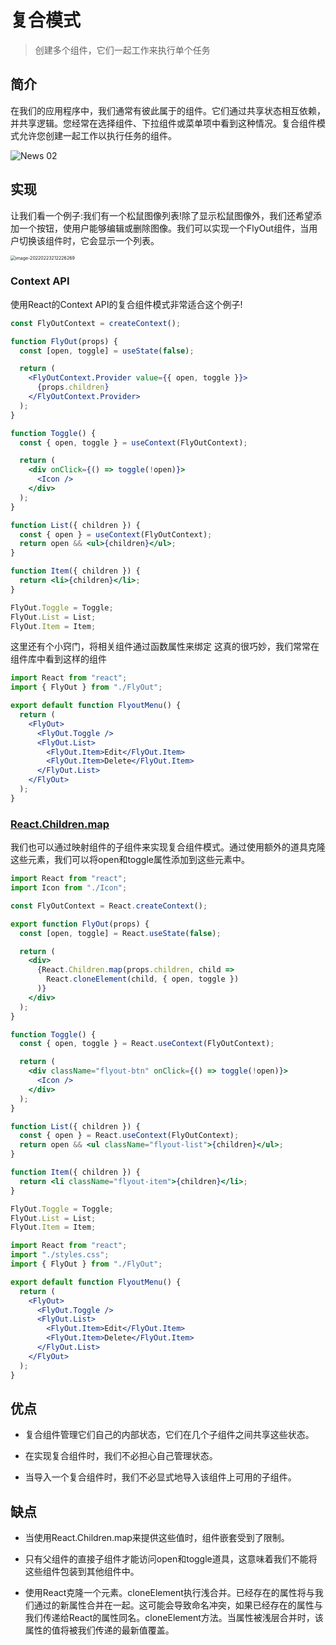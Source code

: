 # 复合模式

> 创建多个组件，它们一起工作来执行单个任务

## 简介

 在我们的应用程序中，我们通常有彼此属于的组件。它们通过共享状态相互依赖，并共享逻辑。您经常在选择组件、下拉组件或菜单项中看到这种情况。复合组件模式允许您创建一起工作以执行任务的组件。

![News 02](https://tva1.sinaimg.cn/large/e6c9d24egy1gznrr6f2yoj21hc0u0dhn.jpg)

## 实现

让我们看一个例子:我们有一个松鼠图像列表!除了显示松鼠图像外，我们还希望添加一个按钮，使用户能够编辑或删除图像。我们可以实现一个FlyOut组件，当用户切换该组件时，它会显示一个列表。

<img src="https://tva1.sinaimg.cn/large/e6c9d24egy1gznrgtgmb9j20m812042d.jpg" alt="image-20220223212226269" style="zoom:50%;" />

### Context API

使用React的Context API的复合组件模式非常适合这个例子!

```jsx
const FlyOutContext = createContext();

function FlyOut(props) {
  const [open, toggle] = useState(false);

  return (
    <FlyOutContext.Provider value={{ open, toggle }}>
      {props.children}
    </FlyOutContext.Provider>
  );
}

function Toggle() {
  const { open, toggle } = useContext(FlyOutContext);

  return (
    <div onClick={() => toggle(!open)}>
      <Icon />
    </div>
  );
}

function List({ children }) {
  const { open } = useContext(FlyOutContext);
  return open && <ul>{children}</ul>;
}

function Item({ children }) {
  return <li>{children}</li>;
}

FlyOut.Toggle = Toggle;
FlyOut.List = List;
FlyOut.Item = Item;
```

这里还有个小窍门，将相关组件通过函数属性来绑定 这真的很巧妙，我们常常在组件库中看到这样的组件

```jsx
import React from "react";
import { FlyOut } from "./FlyOut";

export default function FlyoutMenu() {
  return (
    <FlyOut>
      <FlyOut.Toggle />
      <FlyOut.List>
        <FlyOut.Item>Edit</FlyOut.Item>
        <FlyOut.Item>Delete</FlyOut.Item>
      </FlyOut.List>
    </FlyOut>
  );
}
```

### [React.Children.map](https://reactjs.org/docs/react-api.html#reactchildrenmap)

 我们也可以通过映射组件的子组件来实现复合组件模式。通过使用额外的道具克隆这些元素，我们可以将open和toggle属性添加到这些元素中。

```jsx
import React from "react";
import Icon from "./Icon";

const FlyOutContext = React.createContext();

export function FlyOut(props) {
  const [open, toggle] = React.useState(false);

  return (
    <div>
      {React.Children.map(props.children, child =>
        React.cloneElement(child, { open, toggle })
      )}
    </div>
  );
}

function Toggle() {
  const { open, toggle } = React.useContext(FlyOutContext);

  return (
    <div className="flyout-btn" onClick={() => toggle(!open)}>
      <Icon />
    </div>
  );
}

function List({ children }) {
  const { open } = React.useContext(FlyOutContext);
  return open && <ul className="flyout-list">{children}</ul>;
}

function Item({ children }) {
  return <li className="flyout-item">{children}</li>;
}

FlyOut.Toggle = Toggle;
FlyOut.List = List;
FlyOut.Item = Item;
```

```jsx
import React from "react";
import "./styles.css";
import { FlyOut } from "./FlyOut";

export default function FlyoutMenu() {
  return (
    <FlyOut>
      <FlyOut.Toggle />
      <FlyOut.List>
        <FlyOut.Item>Edit</FlyOut.Item>
        <FlyOut.Item>Delete</FlyOut.Item>
      </FlyOut.List>
    </FlyOut>
  );
}
```



## 优点

- 复合组件管理它们自己的内部状态，它们在几个子组件之间共享这些状态。

- 在实现复合组件时，我们不必担心自己管理状态。  

- 当导入一个复合组件时，我们不必显式地导入该组件上可用的子组件。

## 缺点

- 当使用React.Children.map来提供这些值时，组件嵌套受到了限制。

- 只有父组件的直接子组件才能访问open和toggle道具，这意味着我们不能将这些组件包装到其他组件中。
-  使用React克隆一个元素。cloneElement执行浅合并。已经存在的属性将与我们通过的新属性合并在一起。这可能会导致命名冲突，如果已经存在的属性与我们传递给React的属性同名。cloneElement方法。当属性被浅层合并时，该属性的值将被我们传递的最新值覆盖。